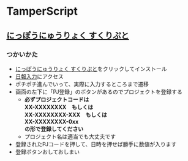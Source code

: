 # TamperScript

## [にっぽうにゅうりょく すくりぷと](https://github.com/YatsushiroMasato/TamperScript/raw/master/nippo.user.js)

### つかいかた
* [にっぽうにゅうりょく すくりぷと](https://github.com/YatsushiroMasato/TamperScript/raw/master/nippo.user.js)をクリックしてインストール
* [日報入力](http://mediba-pjtweb01/ip_web/)にアクセス
* ポチポチ進んでいって、実際に入力するところまで遷移
* 画面の左下に「PJ登録」のボタンがあるのでプロジェクトを登録する
  * **必ずプロジェクトコードは  
  XX-XXXXXXXX　もしくは  
  XX-XXXXXXXX-XXX　もしくは  
  XX-XXXXXXXX-0xx  
  の形で登録してください**  
  * プロジェクト名は適当でも大丈夫です
* 登録されたPJコードを押して、日時を押せば勝手に数値が入ります
* 登録ボタンおしておしまい
